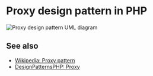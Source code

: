 # Proxy design pattern in PHP

![Proxy design pattern UML diagram](https://raw.githubusercontent.com/php-earth/PHP.earth/master/assets/images/oop/design-patterns/structural/proxy.png "Proxy Design Pattern UML Diagram")

## See also

* [Wikipedia: Proxy pattern](https://en.wikipedia.org/wiki/Proxy_pattern)
* [DesignPatternsPHP: Proxy](http://designpatternsphp.readthedocs.io/en/latest/Structural/Proxy/README.html)
